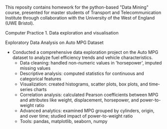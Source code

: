 This reposity contains homework for the python-based "Data Mining" course, presented for master students of Transport and Telecommunication Institute through collaboration with the University of the West of England (UWE Bristol).

Computer Practice 1. Data exploration and visualisation

Exploratory Data Analysis on Auto MPG Dataset  
- Conducted a comprehensive data exploration project on the Auto MPG dataset to analyze fuel efficiency trends and vehicle characteristics.  
  - Data cleaning: handled non-numeric values in 'horsepower', imputed missing values
  - Descriptive analysis: computed statistics for continuous and categorical features
  - Visualization: created histograms, scatter plots, box plots, and time-series charts
  - Correlation analysis: calculated Pearson coefficients between MPG and attributes like weight, displacement, horsepower, and power-to-weight ratio
  - Advanced analytics: examined MPG grouped by cylinders, origin, and over time; studied impact of power-to-weight ratio
  - Tools: pandas, matplotlib, seaborn, numpy

